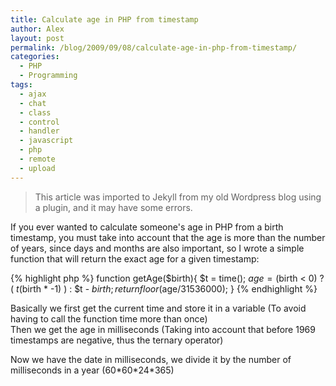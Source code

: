 ```yaml
---
title: Calculate age in PHP from timestamp
author: Alex
layout: post
permalink: /blog/2009/09/08/calculate-age-in-php-from-timestamp/
categories:
  - PHP
  - Programming
tags:
  - ajax
  - chat
  - class
  - control
  - handler
  - javascript
  - php
  - remote
  - upload
--- 
```


> This article was imported to Jekyll from my old Wordpress blog using a plugin, and it may have some errors.

If you ever wanted to calculate someone\'s age in PHP from a birth timestamp, you must take into account that the age is more than the number of years, since days and months are also important, so I wrote a simple function that will return the exact age for a given timestamp:

{% highlight php  %}
function getAge($birth){
	$t = time();
	$age = ($birth < 0) ? ( $t   ($birth * -1) ) : $t - $birth;
	return floor($age/31536000);
}
{% endhighlight %}

Basically we first get the current time and store it in a variable (To avoid having to call the function time more than once)  
Then we get the age in milliseconds (Taking into account that before 1969 timestamps are negative, thus the ternary operator)

Now we have the date in milliseconds, we divide it by the number of milliseconds in a year (60\*60\*24\*365)